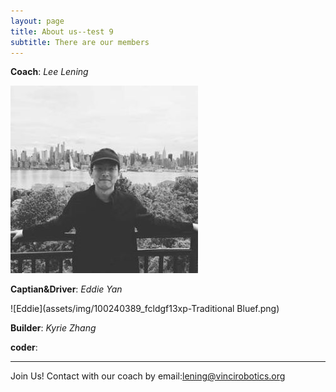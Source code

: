```yaml
---
layout: page
title: About us--test 9
subtitle: There are our members 
---
```

**Coach**: _Lee Lening_

![Lening](assets/img/lening.pngf.jpg)
        
**Captian&Driver**: _Eddie Yan_

![Eddie](assets/img/100240389_fcldgf13xp-Traditional Bluef.png)

**Builder**: _Kyrie Zhang_

**coder**:

---
Join Us!
Contact with our coach by email:lening@vincirobotics.org
